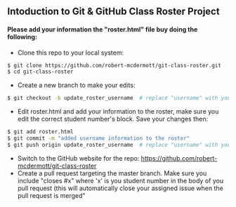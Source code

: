 ## Intoduction to Git & GitHub Class Roster Project

#### Please add your information the "roster.html" file buy doing the following:

- Clone this repo to your local system:

```bash
$ git clone https://github.com/robert-mcdermott/git-class-roster.git
$ cd git-class-roster
```

- Create a new branch to make your edits: 

```bash
$ git checkout -b update_roster_username  # replace "username" with your actual username
```

- Edit roster.html and add your information to the roster, make sure you edit the correct student number's block. Save your changes then:

```bash
$ git add roster.html
$ git commit -m "added username information to the roster"
$ git push origin update_roster_username  # replace "username" with your actual username
```

- Switch to the GitHub website for the repo: https://github.com/robert-mcdermott/git-class-roster
- Create a pull request targeting the master branch. Make sure you include "closes #x" where 'x' is you student number in the body of you pull request (this will automatically close your assigned issue when the pull request is merged"
